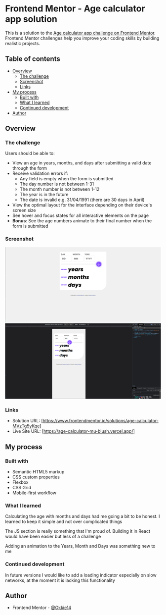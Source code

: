 # Frontend Mentor - Age calculator app solution

This is a solution to the [Age calculator app challenge on Frontend Mentor](https://www.frontendmentor.io/challenges/age-calculator-app-dF9DFFpj-Q). Frontend Mentor challenges help you improve your coding skills by building realistic projects.

## Table of contents

- [Overview](#overview)
  - [The challenge](#the-challenge)
  - [Screenshot](#screenshot)
  - [Links](#links)
- [My process](#my-process)
  - [Built with](#built-with)
  - [What I learned](#what-i-learned)
  - [Continued development](#continued-development)
- [Author](#author)

## Overview

### The challenge

Users should be able to:

- View an age in years, months, and days after submitting a valid date through the form
- Receive validation errors if:
  - Any field is empty when the form is submitted
  - The day number is not between 1-31
  - The month number is not between 1-12
  - The year is in the future
  - The date is invalid e.g. 31/04/1991 (there are 30 days in April)
- View the optimal layout for the interface depending on their device's screen size
- See hover and focus states for all interactive elements on the page
- **Bonus**: See the age numbers animate to their final number when the form is submitted

### Screenshot

![Desktop Version](./assets/screenshots/Desktop.png)
![Mobile Version](./assets/screenshots/Mobile.png)

### Links

- Solution URL: [https://www.frontendmentor.io/solutions/age-calculator-MVzTg5yKqe]
- Live Site URL: [https://age-calculator-mu-blush.vercel.app/]

## My process

### Built with

- Semantic HTML5 markup
- CSS custom properties
- Flexbox
- CSS Grid
- Mobile-first workflow

### What I learned

Calculating the age with months and days had me going a bit to be honest. I learned to keep it simple and not over complicated things

The JS section is really something that I'm proud of. Building it in React would have been easier but less of a challenge

Adding an animation to the Years, Month and Days was something new to me

### Continued development

In future versions I would like to add a loading indicator especially on slow networks, at the moment it is lacking this functionality

## Author

- Frontend Mentor - [@Okkie14](https://www.frontendmentor.io/profile/Okkie14)
